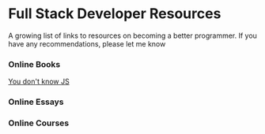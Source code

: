# Full Stack Developer Resources
A growing list of links to resources on becoming a better programmer. If you have any recommendations, please let me know

### Online Books

[You don't know JS](https://github.com/getify/You-Dont-Know-JS)

### Online Essays

### Online Courses
